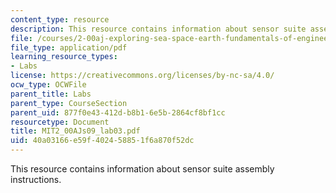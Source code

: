 ```yaml
---
content_type: resource
description: This resource contains information about sensor suite assembly instructions.
file: /courses/2-00aj-exploring-sea-space-earth-fundamentals-of-engineering-design-spring-2009/40a03166e59f402458851f6a870f52dc_MIT2_00AJs09_lab03.pdf
file_type: application/pdf
learning_resource_types:
- Labs
license: https://creativecommons.org/licenses/by-nc-sa/4.0/
ocw_type: OCWFile
parent_title: Labs
parent_type: CourseSection
parent_uid: 877f0e43-412d-b8b1-6e5b-2864cf8bf1cc
resourcetype: Document
title: MIT2_00AJs09_lab03.pdf
uid: 40a03166-e59f-4024-5885-1f6a870f52dc
---
```

This resource contains information about sensor suite assembly instructions.